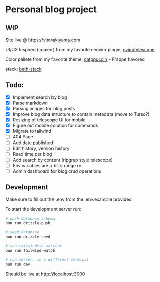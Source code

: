 # Personal blog project

## WIP

Site live @ https://vitorakiyama.com

UI/UX Inspired (copied) from my favorite neovim plugin, [nvim/telescope](https://github.com/nvim-telescope/telescope.nvim)

Color pallete from my favorite theme, [catppuccin](https://github.com/catppuccin/catppuccin) - Frappe flavored

stack: [beth-stack](https://github.com/Vakiyama/beth-stack)

## Todo:

- [x] Implement search by blog
- [x] Parse markdown
- [x] Parsing images for blog posts
- [x] Improve blog data structure to contain metadata (move to Turso?)
- [x] Resizing of telescope UI for mobile
- [x] Figure out mobile solution for commands
- [x] Migrate to tailwind
- [ ] 404 Page
- [ ] Add date published
- [ ] Edit history, version history
- [ ] Read time per blog
- [ ] Add search by content (ripgrep style telescope)
- [ ] Env variables are a bit strange rn
- [ ] Admin dashboard for blog crud operations

## Development

Make sure to fill out the .env from the .env.example provided

To start the development server run:

```bash
# push database schema
bun run drizzle-push

# seed database
bun run drizzle-seed

# run tailwindcss watcher
bun run tailwind-watch

# run server, in a different terminal
bun run dev

```
Should be live at http://localhost:3000
